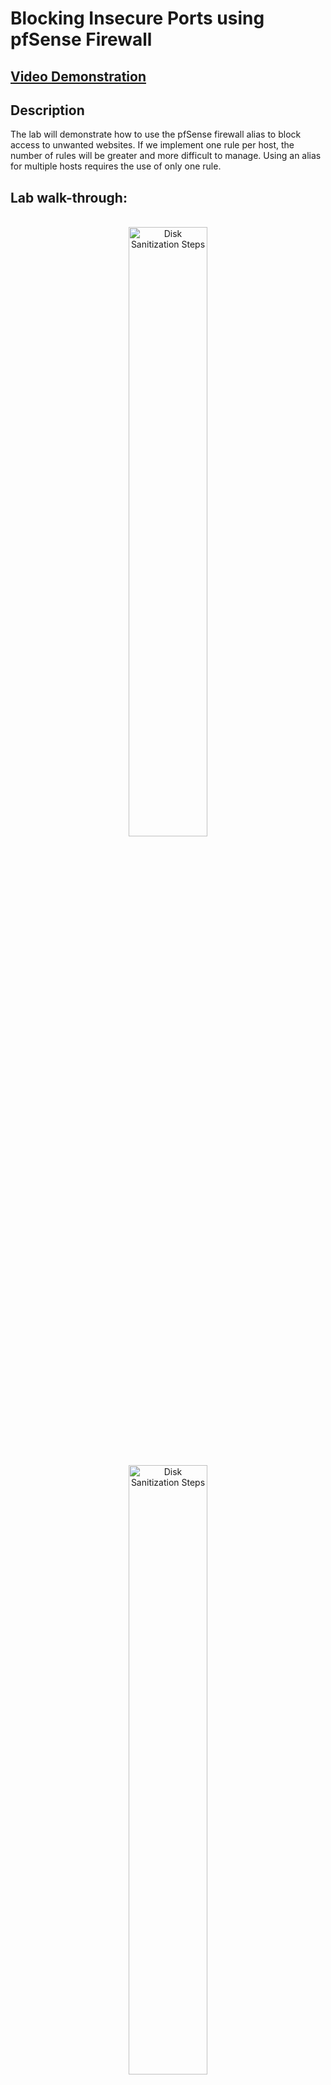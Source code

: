 <h1>Blocking Insecure Ports using pfSense Firewall</h1>

 ## [Video Demonstration](https://drive.google.com/file/d/1GvIJYLKcvhG677nh--MELK_oXfGAVAA6/view?usp=sharing)

<h2>Description</h2>
The lab will demonstrate how to use the pfSense firewall alias to block access to unwanted websites. If we implement one rule per host, the number of rules will be greater and more difficult to manage. Using an alias for multiple hosts requires the use of only one rule.
<br />

<h2>Lab walk-through:</h2>

<p align="center">
<br/>
<img src="https://i.imgur.com/qTAGFzx.png" height="50%" width="50%" alt="Disk Sanitization Steps"/>
<br />
<p align="center">
<br/>
<img src="https://i.imgur.com/M7Jq0aP.png" height="50%" width="50%" alt="Disk Sanitization Steps"/>
<br />
<br />
<p align="center">
<br/>
<img src="https://i.imgur.com/LoQ4QWd.png" height="50%" width="50%" alt="Disk Sanitization Steps"/>
<br />
<br />
<p align="center">
<br/>
<img src="https://i.imgur.com/fJ8v4KR.png" height="50%" width="50%" alt="Disk Sanitization Steps"/>
<br />
<br /><p align="center">
<br/>
<img src="https://i.imgur.com/2XUK97w.png" height="50%" width="50%" alt="Disk Sanitization Steps"/>
<br />
<br />
